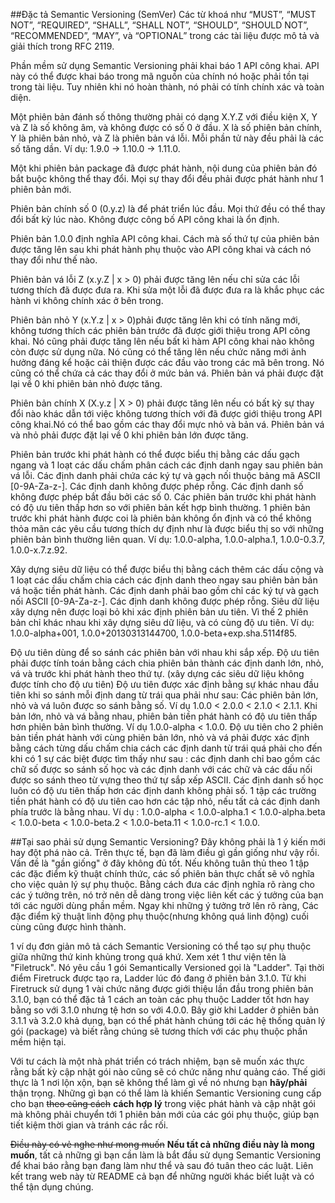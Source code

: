 

##Đặc tả Semantic Versioning (SemVer)
Các từ khoá như “MUST”, “MUST NOT”, “REQUIRED”, “SHALL”, “SHALL NOT”, “SHOULD”, “SHOULD NOT”, “RECOMMENDED”, “MAY”, và “OPTIONAL” trong các tài liệu được mô tả và giải thích trong RFC 2119.

Phần mềm sử dụng Semantic Versioning phải khai báo 1 API công khai. API này có thể được khai báo trong mã nguồn của chính nó hoặc phải tồn tại trong tài liệu. Tuy nhiên khi nó hoàn thành, nó phải có tính chính xác và toàn diện.

Một phiên bản đánh số thông thường phải có dạng X.Y.Z với điều kiện X, Y và Z là số không âm, và không được có số 0 ở đầu. X là số phiên bản chính, Y là phiên bản nhỏ, và Z là phiên bản vá lỗi. Mỗi phần tử này đều phải là các số tăng dần. Ví dụ: 1.9.0 -> 1.10.0 -> 1.11.0.

Một khi phiên bản package đã được phát hành, nội dung của phiên bản đó bắt buộc không thể thay đổi. Mọi sự thay đổi đều phải được phát hành như 1 phiên bản mới.

Phiên bản chính số 0 (0.y.z) là để phát triển lúc đầu. Mọi thứ đều có thể thay đổi bất kỳ lúc nào. Không được công bố API công khai là ổn định.

Phiên bản 1.0.0 định nghĩa API công khai. Cách mà số thứ tự của phiên bản được tăng lên sau khi phát hành phụ thuộc vào API công khai và cách nó thay đổi như thế nào.

Phiên bản vá lỗi Z (x.y.Z | x > 0) phải được tăng lên nếu chỉ sửa các lỗi tương thích đã được đưa ra. Khi sửa một lỗi đã được đưa ra là khắc phục các hành vi không chính xác ở bên trong.

Phiên bản nhỏ Y (x.Y.z | x > 0)phải được tăng lên khi có tính năng mới, không tương thích các phiên bản trước đã được giới thiệu trong API công khai. Nó cũng phải được tăng lên nếu bất kì hàm API công khai nào không còn được sử dụng nữa. Nó cũng có thể tăng lên nếu chức năng mới ảnh hưởng đáng kể hoặc cải thiện được các đầu vào trong các mã bên trong. Nó cũng có thể chứa cả các thay đổi ở mức bản vá. Phiên bản vá phải được đặt lại về 0 khi phiên bản nhỏ được tăng.

Phiên bản chính X (X.y.z | X > 0) phải được tăng lên nếu có bất kỳ sự thay đổi nào khác dẫn tới việc không tương thích với đã được giới thiệu trong API công khai.Nó có thể bao gồm các thay đổi mực nhỏ và bản vá. Phiên bản vá và nhỏ phải được đặt lại về 0 khi phiên bản lớn được tăng.

Phiên bản trước khi phát hành có thể được biểu thị bằng các dấu gạch ngang và 1 loạt các dấu chấm phân cách các định danh ngay sau phiên bản vá lỗi. Các định danh phải chứa các ký tự và gạch nối thuộc bảng mã ASCII [0-9A-Za-z-]. Các định danh không được phép rỗng. Các định danh số không được phép bắt đầu bởi các số 0. Các phiên bản trước khi phát hành có độ ưu tiên thấp hơn so với phiên bản kết hợp bình thường. 1 phiên bản trước khi phát hành được coi là phiên bản không ổn định và có thể không thỏa mãn các yêu cầu tương thích dự định như là được biểu thị so với những phiên bản bình thường liên quan. Ví dụ: 1.0.0-alpha, 1.0.0-alpha.1, 1.0.0-0.3.7, 1.0.0-x.7.z.92.

Xây dựng siêu dữ liệu có thể được biểu thị bằng cách thêm các dấu cộng và 1 loạt các dấu chấm chia cách các định danh theo ngay sau phiên bản bản vá hoặc tiền phát hành. Các định danh phải bao gồm chỉ các ký tự và gạch nối ASCII [0-9A-Za-z-]. Các định danh không được phép rỗng. Siêu dữ liệu xây dựng nên được loại bỏ khi xác định phiên bản ưu tiên. Vì thế 2 phiên bản chỉ khác nhau khi xây dựng siêu dữ liệu, và có cùng độ ưu tiên. Ví dụ: 1.0.0-alpha+001, 1.0.0+20130313144700, 1.0.0-beta+exp.sha.5114f85.

Độ ưu tiên dùng để so sánh các phiên bản với nhau khi sắp xếp. Độ ưu tiên phải được tính toán bằng cách chia phiên bản thành các định danh lớn, nhỏ, vá và trước khi phát hành theo thứ tự. (xây dựng các siêu dữ liệu không được tính cho độ ưu tiên) Độ ưu tiên được xác định bằng sự khác nhau đầu tiên khi so sánh mỗi định dang từ trái qua phải như sau: Các phiên bản lớn, nhỏ và vá luôn được so sánh bằng số. Ví dụ 1.0.0 < 2.0.0 < 2.1.0 < 2.1.1. Khi bản lớn, nhỏ và vá bằng nhau, phiên bản tiền phát hành có độ ưu tiên thấp hơn phiên bản bình thường. Ví dụ 1.0.0-alpha < 1.0.0. Độ ưu tiên cho 2 phiên bản tiền phát hành với cùng phiên bản lớn, nhỏ và vá phải được xác định bằng cách từng dấu chấm chia cách các định danh từ trái quá phải cho đến khi có 1 sự các biệt được tìm thấy như sau : các định danh chỉ bao gồm các chữ số được so sánh số học và các định danh với các chữ và các dấu nối được so sánh theo từ vựng theo thứ tự sắp xếp ASCII. Các định danh số học luôn có độ ưu tiên thấp hơn các định danh không phải số. 1 tập các trường tiền phát hành có độ ưu tiên cao hơn các tập nhỏ, nếu tất cả các định danh phía trước là bằng nhau. Ví dụ : 1.0.0-alpha < 1.0.0-alpha.1 < 1.0.0-alpha.beta < 1.0.0-beta < 1.0.0-beta.2 < 1.0.0-beta.11 < 1.0.0-rc.1 < 1.0.0.

##Tại sao phải sử dụng Semantic Versioning?
Đây không phải là 1 ý kiến mới hay đột phá nào cả. Trên thực tế, bạn đã làm điều gì gần giống như vậy rồi. Vấn đề là "gần giống" ở đây không đủ tốt. Nếu không tuân thủ theo 1 tập các đặc điểm kỹ thuật chính thức, các số phiên bản thực chất sẽ vô nghĩa cho việc quản lý sự phụ thuộc. Bằng cách đưa các định nghĩa rõ ràng cho các ý tưởng trên, nó trở nên dễ dàng trong việc liên kết các ý tưởng của bạn tới các người dùng phần mềm. Ngay khi những ý tưởng trở lên rõ ràng, Các đặc điểm kỹ thuật linh động phụ thuộc(nhưng không quá linh động) cuối cùng cũng được hình thành.

1 ví dụ đơn giản mô tả cách Semantic Versioning có thể tạo sự phụ thuộc giữa những thứ kinh khủng trong quá khứ. Xem xét 1 thư viện tên là "Filetruck". Nó yêu cầu 1 gói Semantically Versioned gọi là "Ladder". Tại thời điểm Firetruck được tạo ra, Ladder lúc đó đang ở phiên bản 3.1.0. Từ khi Firetruck sử dụng 1 vài chức năng được giới thiệu lần đầu trong phiên bản 3.1.0, bạn có thể đặc tả 1 cách an toàn các phụ thuộc Ladder tốt hơn hay bằng so với 3.1.0 nhưng tệ hơn so với 4.0.0. Bây giờ khi Ladder ở phiên bản 3.1.1 và 3.2.0 khả dụng, bạn có thể phát hành chúng tới các hệ thống quản lý gói (package) và biết rằng chúng sẽ tương thích với các phụ thuộc phần mềm hiện tại.

Với tư cách là một nhà phát triển có trách nhiệm, bạn sẽ muốn xác thực rằng bất kỳ cập nhật gói nào cũng sẽ có chức năng như quảng cáo. Thế giới thực là 1 nơi lộn xộn, bạn sẽ không thể làm gì về nó nhưng bạn **hãy/phải** thận trọng. Những gì bạn có thể làm là khiến Semantic Versioning cung cấp cho bạn ~~theo cũng cách~~ **cách hợp lý** trong việc phát hành và cập nhật gói mà không phải chuyển tới 1 phiên bản mới của các gói phụ thuộc, giúp bạn tiết kiệm thời gian và tránh các rắc rối.

~~Điều này có vẻ nghe như mong muốn~~ **Nếu tất cả những điều này là mong muốn**, tất cả những gì bạn cần làm là bắt đầu sử dụng Semantic Versioning để khai báo rằng bạn đang làm như thể và sau đó tuân theo các luật. Liên kết trang web này từ README cả bạn để những người khác biết luật và có thể tận dụng chúng.
